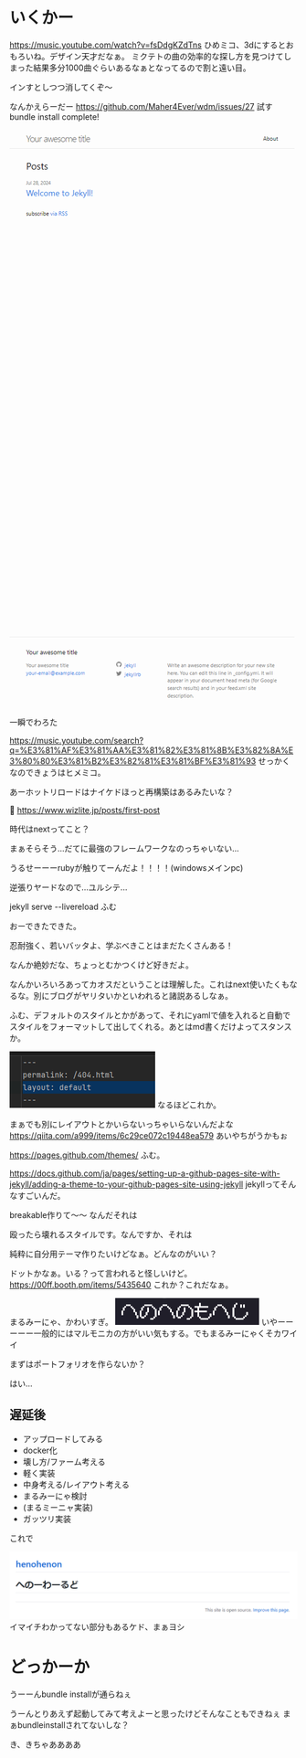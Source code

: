 # いくかー
https://music.youtube.com/watch?v=fsDdgKZdTns
ひめミコ、3dにするとおもろいね。デザイン天才だなぁ。
ミクテトの曲の効率的な探し方を見つけてしまった結果多分1000曲ぐらいあるなぁとなってるので割と遠い目。

インすとしつつ消してくぞ～

なんかえらーだー
https://github.com/Maher4Ever/wdm/issues/27
試す
bundle install complete!

![](images/2024-07-28-08-16-52.png)
一瞬でわろた

https://music.youtube.com/search?q=%E3%81%AF%E3%81%AA%E3%81%82%E3%81%8B%E3%82%8A%E3%80%80%E3%81%B2%E3%82%81%E3%81%BF%E3%81%93
せっかくなのできょうはヒメミコ。

あーホットリロードはナイケドほっと再構築はあるみたいな？

:thinking:
https://www.wizlite.jp/posts/first-post

時代はnextってこと？

まぁそらそう...だてに最強のフレームワークなのっちゃいない...

うるせーーーrubyが触りてーんだよ！！！！(windowsメインpc)

逆張りヤードなので...ユルシテ...

jekyll serve --livereload
ふむ

おーできたできた。

忍耐強く、若いバッタよ、学ぶべきことはまだたくさんある！

なんか絶妙だな、ちょっとむかつくけど好きだよ。

なんかいろいろあってカオスだということは理解した。これはnext使いたくもなるな。別にブログがヤリタいかといわれると諸説あるしなぁ。

ふむ、デフォルトのスタイルとかがあって、それにyamlで値を入れると自動でスタイルをフォーマットして出してくれる。あとはmd書くだけよってスタンスか。

![](images/2024-07-28-08-45-23.png)
なるほどこれか。

まぁでも別にレイアウトとかいらないっちゃいらないんだよな
https://qiita.com/a999/items/6c29ce072c19448ea579
あいやちがうかもぉ

https://pages.github.com/themes/
ふむ。

https://docs.github.com/ja/pages/setting-up-a-github-pages-site-with-jekyll/adding-a-theme-to-your-github-pages-site-using-jekyll
jekyllってそんなすごいんだ。

breakable作りて～～
なんだそれは

殴ったら壊れるスタイルです。なんですか、それは

純粋に自分用テーマ作りたいけどなぁ。どんなのがいい？

ドットかなぁ。いる？って言われると怪しいけど。
https://00ff.booth.pm/items/5435640
これか？これだなぁ。

まるみーにゃ、かわいすぎ。
![](images/2024-07-28-09-11-06.png)
いやーーーーー一般的にはマルモニカの方がいい気もする。でもまるみーにゃくそカワイイ

まずはポートフォリオを作らないか？

はい...

## 遅延後
- アップロードしてみる
- docker化
- 壊し方/ファーム考える
- 軽く実装
- 中身考える/レイアウト考える
- まるみーにゃ検討
- (まるミーニャ実装)
- ガッツリ実装

これで

![](images/2024-07-28-10-26-45.png)
イマイチわかってない部分もあるケド、まぁヨシ

# どっかーか
うーーんbundle installが通らねぇ

うーんとりあえず起動してみて考えよーと思ったけどそんなこともできねぇ
まぁbundleinstallされてないしな？

き、きちゃああああ